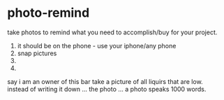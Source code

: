 # photo-remind
take photos to remind what you need to accomplish/buy for your project.

1) it should be on the phone - use your iphone/any phone
2) snap pictures 
3) 
4) 


say i am an owner of this bar take a picture of all liquirs that are low. 
<br/>instead of writing it down ... the photo ... a photo speaks 1000 words.

